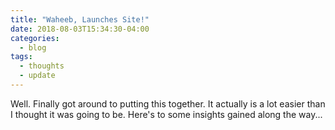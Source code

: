 ```yaml
---
title: "Waheeb, Launches Site!"
date: 2018-08-03T15:34:30-04:00
categories:
  - blog
tags:
  - thoughts
  - update
---
```


Well. Finally got around to putting this together.
It actually is a lot easier than I thought it was going to be.
Here's to some insights gained along the way...
